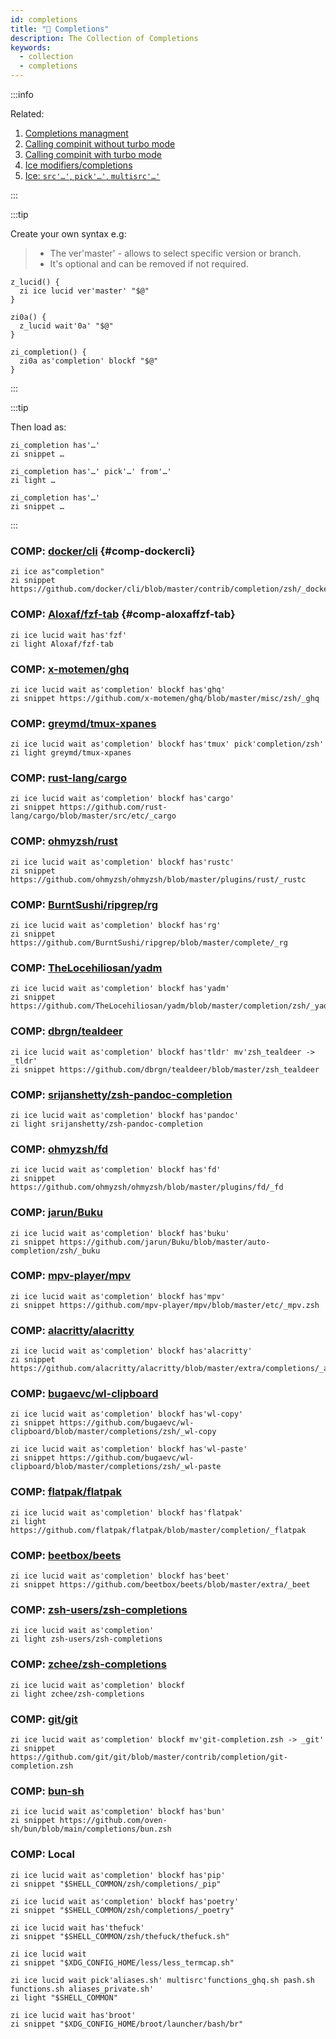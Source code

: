 ```yaml
---
id: completions
title: "🔺 Completions"
description: The Collection of Completions
keywords:
  - collection
  - completions
---
```


<!-- @format -->

:::info

Related:

1. [Completions managment](/docs/guides/commands#completions-management)
2. [Calling compinit without turbo mode](/docs/guides/commands#calling-compinit-without-turbo-mode)
3. [Calling compinit with turbo mode](/docs/guides/commands#calling-compinit-with-turbo-mode)
4. [Ice modifiers/completions](/docs/guides/syntax/ice-modifiers#completions)
5. [Ice: `src'…'`, `pick'…'`, `multisrc'…'`](/docs/guides/syntax/ice#src-pick-multisrc)

:::

:::tip

Create your own syntax e.g:

> - The ver'master' - allows to select specific version or branch.
> - It's optional and can be removed if not required.

```shell showlinenumbers
z_lucid() {
  zi ice lucid ver'master' "$@"
}

zi0a() {
  z_lucid wait'0a' "$@"
}

zi_completion() {
  zi0a as'completion' blockf "$@"
}
```

:::

:::tip

Then load as:

```shell showlinenumbers
zi_completion has'…'
zi snippet …

zi_completion has'…' pick'…' from'…'
zi light …

zi_completion has'…'
zi snippet …
```

:::

### COMP: [docker/cli](https://github.com/docker/cli) {#comp-dockercli}

```shell showLineNumbers
zi ice as"completion"
zi snippet https://github.com/docker/cli/blob/master/contrib/completion/zsh/_docker
```

### COMP: [Aloxaf/fzf-tab](https://github.com/Aloxaf/fzf-tab) {#comp-aloxaffzf-tab}

```shell showLineNumbers
zi ice lucid wait has'fzf'
zi light Aloxaf/fzf-tab
```

### COMP: [x-motemen/ghq](https://github.com/x-motemen/ghq/blob/master/misc/zsh/_ghq)

```shell showLineNumbers
zi ice lucid wait as'completion' blockf has'ghq'
zi snippet https://github.com/x-motemen/ghq/blob/master/misc/zsh/_ghq
```

### COMP: [greymd/tmux-xpanes](https://github.com/greymd/tmux-xpanes)

```shell showLineNumbers
zi ice lucid wait as'completion' blockf has'tmux' pick'completion/zsh'
zi light greymd/tmux-xpanes
```

### COMP: [rust-lang/cargo](https://github.com/rust-lang/cargo/blob/master/src/etc/_cargo)

```shell showLineNumbers
zi ice lucid wait as'completion' blockf has'cargo'
zi snippet https://github.com/rust-lang/cargo/blob/master/src/etc/_cargo
```

### COMP: [ohmyzsh/rust](https://github.com/ohmyzsh/ohmyzsh/blob/master/plugins/rust/_rustc)

```shell showLineNumbers
zi ice lucid wait as'completion' blockf has'rustc'
zi snippet https://github.com/ohmyzsh/ohmyzsh/blob/master/plugins/rust/_rustc
```

### COMP: [BurntSushi/ripgrep/rg](https://github.com/BurntSushi/ripgrep/blob/master/complete/_rg)

```shell showLineNumbers
zi ice lucid wait as'completion' blockf has'rg'
zi snippet https://github.com/BurntSushi/ripgrep/blob/master/complete/_rg
```

### COMP: [TheLocehiliosan/yadm](https://github.com/TheLocehiliosan/yadm/blob/master/completion/zsh/_yadm)

```shell showLineNumbers
zi ice lucid wait as'completion' blockf has'yadm'
zi snippet https://github.com/TheLocehiliosan/yadm/blob/master/completion/zsh/_yadm
```

### COMP: [dbrgn/tealdeer](https://github.com/dbrgn/tealdeer/blob/master/zsh_tealdeer)

```shell showLineNumbers
zi ice lucid wait as'completion' blockf has'tldr' mv'zsh_tealdeer -> _tldr'
zi snippet https://github.com/dbrgn/tealdeer/blob/master/zsh_tealdeer
```

### COMP: [srijanshetty/zsh-pandoc-completion](https://github.com/srijanshetty/zsh-pandoc-completion)

```shell showLineNumbers
zi ice lucid wait as'completion' blockf has'pandoc'
zi light srijanshetty/zsh-pandoc-completion
```

### COMP: [ohmyzsh/fd](https://github.com/ohmyzsh/ohmyzsh/blob/master/plugins/fd/_fd)

```shell showLineNumbers
zi ice lucid wait as'completion' blockf has'fd'
zi snippet https://github.com/ohmyzsh/ohmyzsh/blob/master/plugins/fd/_fd
```

### COMP: [jarun/Buku](https://github.com/jarun/Buku/blob/master/auto-completion/zsh/_buku)

```shell showLineNumbers
zi ice lucid wait as'completion' blockf has'buku'
zi snippet https://github.com/jarun/Buku/blob/master/auto-completion/zsh/_buku
```

### COMP: [mpv-player/mpv](https://github.com/mpv-player/mpv/blob/master/etc/_mpv.zsh)

```shell showLineNumbers
zi ice lucid wait as'completion' blockf has'mpv'
zi snippet https://github.com/mpv-player/mpv/blob/master/etc/_mpv.zsh
```

### COMP: [alacritty/alacritty](https://github.com/alacritty/alacritty/blob/master/extra/completions/_alacritty)

```shell showLineNumbers
zi ice lucid wait as'completion' blockf has'alacritty'
zi snippet https://github.com/alacritty/alacritty/blob/master/extra/completions/_alacritty
```

### COMP: [bugaevc/wl-clipboard](https://github.com/bugaevc/wl-clipboard/blob/master/completions/zsh/)

```shell showLineNumbers
zi ice lucid wait as'completion' blockf has'wl-copy'
zi snippet https://github.com/bugaevc/wl-clipboard/blob/master/completions/zsh/_wl-copy

zi ice lucid wait as'completion' blockf has'wl-paste'
zi snippet https://github.com/bugaevc/wl-clipboard/blob/master/completions/zsh/_wl-paste
```

### COMP: [flatpak/flatpak](https://github.com/flatpak/flatpak/blob/master/completion/_flatpak)

```shell showLineNumbers
zi ice lucid wait as'completion' blockf has'flatpak'
zi light https://github.com/flatpak/flatpak/blob/master/completion/_flatpak
```

### COMP: [beetbox/beets](https://github.com/beetbox/beets/blob/master/extra/_beet)

```shell showLineNumbers
zi ice lucid wait as'completion' blockf has'beet'
zi snippet https://github.com/beetbox/beets/blob/master/extra/_beet
```

### COMP: [zsh-users/zsh-completions](https://github.com/zsh-users/zsh-completions)

```shell showLineNumbers
zi ice lucid wait as'completion'
zi light zsh-users/zsh-completions
```

### COMP: [zchee/zsh-completions](https://github.com/zchee/zsh-completions)

```shell showLineNumbers
zi ice lucid wait as'completion' blockf
zi light zchee/zsh-completions
```

### COMP: [git/git](https://github.com/git/git/blob/master/contrib/completion/git-completion.zsh)

```shell showLineNumbers
zi ice lucid wait as'completion' blockf mv'git-completion.zsh -> _git'
zi snippet https://github.com/git/git/blob/master/contrib/completion/git-completion.zsh
```

### COMP: [bun-sh](https://github.com/oven-sh/bun/blob/main/completions/bun.zsh)

```shell showLineNumbers
zi ice lucid wait as'completion' blockf has'bun'
zi snippet https://github.com/oven-sh/bun/blob/main/completions/bun.zsh
```

### COMP: Local

```shell showLineNumbers
zi ice lucid wait as'completion' blockf has'pip'
zi snippet "$SHELL_COMMON/zsh/completions/_pip"

zi ice lucid wait as'completion' blockf has'poetry'
zi snippet "$SHELL_COMMON/zsh/completions/_poetry"

zi ice lucid wait has'thefuck'
zi snippet "$SHELL_COMMON/zsh/thefuck/thefuck.sh"

zi ice lucid wait
zi snippet "$XDG_CONFIG_HOME/less/less_termcap.sh"

zi ice lucid wait pick'aliases.sh' multisrc'functions_ghq.sh pash.sh functions.sh aliases_private.sh'
zi light "$SHELL_COMMON"

zi ice lucid wait has'broot'
zi snippet "$XDG_CONFIG_HOME/broot/launcher/bash/br"
```
